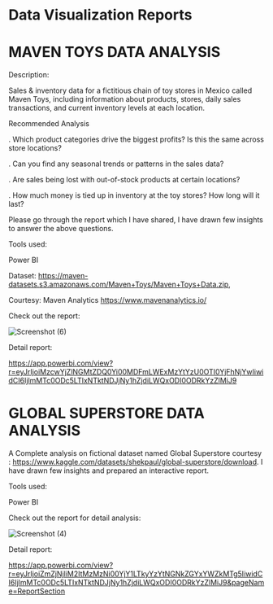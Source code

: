 # Data Visualization Reports

# MAVEN TOYS DATA ANALYSIS
Description: 

Sales & inventory data for a fictitious chain of toy stores in Mexico called Maven Toys, including information about products, stores, daily sales transactions, and current inventory levels at each location.

Recommended Analysis

. Which product categories drive the biggest profits? Is this the same across store locations?

. Can you find any seasonal trends or patterns in the sales data?

. Are sales being lost with out-of-stock products at certain locations?

. How much money is tied up in inventory at the toy stores? How long will it last?

Please go through the report which I have shared, I have drawn few insights to answer the above questions.

Tools used:

Power BI

Dataset: https://maven-datasets.s3.amazonaws.com/Maven+Toys/Maven+Toys+Data.zip,

Courtesy: Maven Analytics https://www.mavenanalytics.io/

Check out the report:


![Screenshot (6)](https://user-images.githubusercontent.com/88341388/209466876-e8bae736-584b-497d-8799-7458564fd34a.png)


Detail report:

https://app.powerbi.com/view?r=eyJrIjoiMzcwYjZlNGMtZDQ0Yi00MDFmLWExMzYtYzU0OTI0YjFhNjYwIiwidCI6IjlmMTc0ODc5LTIxNTktNDJjNy1hZjdiLWQxODI0ODRkYzZlMiJ9


# GLOBAL SUPERSTORE DATA ANALYSIS

A Complete analysis on fictional dataset named Global Superstore courtesy :  https://www.kaggle.com/datasets/shekpaul/global-superstore/download.
I have drawn few insights and prepared an interactive report.

Tools used:

Power BI

Check out the report for detail analysis:


![Screenshot (4)](https://user-images.githubusercontent.com/88341388/209466814-6c12af5c-658d-4447-bfd1-8c793001b614.png)

Detail report:

https://app.powerbi.com/view?r=eyJrIjoiZmZjNjliM2ItMzMzNi00YjY1LTkyYzYtNGNkZGYxYWZkMTg5IiwidCI6IjlmMTc0ODc5LTIxNTktNDJjNy1hZjdiLWQxODI0ODRkYzZlMiJ9&pageName=ReportSection

